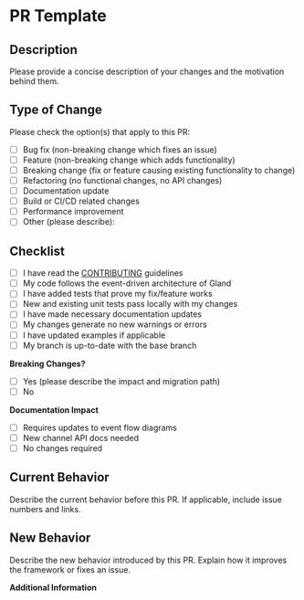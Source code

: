 # PR Template

## Description
Please provide a concise description of your changes and the motivation behind them.

## Type of Change
<!-- Check at least one that applies -->
Please check the option(s) that apply to this PR:
- [ ] Bug fix (non-breaking change which fixes an issue)
- [ ] Feature (non-breaking change which adds functionality)
- [ ] Breaking change (fix or feature causing existing functionality to change)
- [ ] Refactoring (no functional changes, no API changes)
- [ ] Documentation update
- [ ] Build or CI/CD related changes
- [ ] Performance improvement
- [ ] Other (please describe):

## Checklist
<!-- Check the items that apply to this PR -->
- [ ] I have read the [CONTRIBUTING](CONTRIBUTING.md) guidelines
- [ ] My code follows the event-driven architecture of Gland
- [ ] I have added tests that prove my fix/feature works
- [ ] New and existing unit tests pass locally with my changes
- [ ] I have made necessary documentation updates
- [ ] My changes generate no new warnings or errors
- [ ] I have updated examples if applicable
- [ ] My branch is up-to-date with the base branch

**Breaking Changes?**  
- [ ] Yes (please describe the impact and migration path)
- [ ] No  

**Documentation Impact**  
- [ ] Requires updates to event flow diagrams  
- [ ] New channel API docs needed  
- [ ] No changes required  

## Current Behavior
Describe the current behavior before this PR. If applicable, include issue numbers and links.

## New Behavior
Describe the new behavior introduced by this PR. Explain how it improves the framework or fixes an issue.

**Additional Information**  
<!--Provide any other relevant details about this PR, such as implementation considerations, limitations, or future work. -->  
